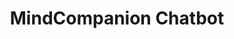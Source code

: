 ---
title: MindCompanion Chatbot
emoji: 🧠
colorFrom: pink
colorTo: purple
sdk: docker
app_port: 7860
---